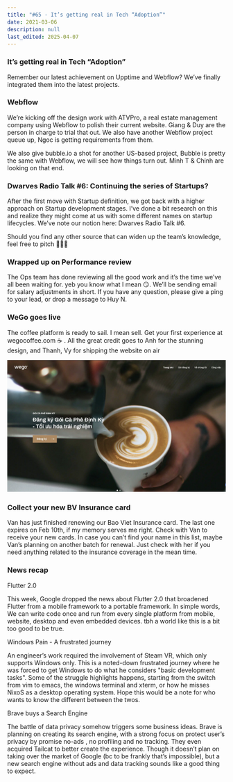 ```yaml
---
title: "#65 - It’s getting real in Tech “Adoption”"
date: 2021-03-06
description: null
last_edited: 2025-04-07
---
```


### It’s getting real in Tech “Adoption”

Remember our latest achievement on Upptime and Webflow? We’ve finally integrated them into the latest projects.

### Webflow

We’re kicking off the design work with ATVPro, a real estate management company using Webflow to polish their current website. Giang & Duy are the person in charge to trial that out. We also have another Webflow project queue up, Ngoc is getting requirements from them.

We also give bubble.io a shot for another US-based project, Bubble is pretty the same with Webflow, we will see how things turn out. Minh T & Chinh are looking on that end.

### Dwarves Radio Talk #6: Continuing the series of Startups?

After the first move with Startup definition, we got back with a higher approach on Startup development stages. I’ve done a bit research on this and realize they might come at us with some different names on startup lifecycles. We’ve note our notion here: Dwarves Radio Talk #6.

Should you find any other source that can widen up the team’s knowledge, feel free to pitch 🙆🏻‍♀️

### Wrapped up on Performance review

The Ops team has done reviewing all the good work and it’s the time we’ve all been waiting for. yeb you know what I mean 😏. We’ll be sending email for salary adjustments in short. If you have any question, please give a ping to your lead, or drop a message to Huy N.

### WeGo goes live

The coffee platform is ready to sail. I mean sell. Get your first experience at wegocoffee.com ☕️ . All the great credit goes to Anh for the stunning design, and Thanh, Vy for shipping the website on air

![](assets/notion-image-1744007053873-v79m9.webp)

### Collect your new BV Insurance card

Van has just finished renewing our Bao Viet Insurance card. The last one expires on Feb 10th, if my memory serves me right. Check with Van to receive your new cards. In case you can’t find your name in this list, maybe Van’s planning on another batch for renewal. Just check with her if you need anything related to the insurance coverage in the mean time.

### News recap

Flutter 2.0

This week, Google dropped the news about Flutter 2.0 that broadened Flutter from a mobile framework to a portable framework. In simple words, We can write code once and run from every single platform from mobile, website, desktop and even embedded devices. tbh a world like this is a bit too good to be true.

Windows Pain - A frustrated journey

An engineer’s work required the involvement of Steam VR, which only supports Windows only. This is a noted-down frustrated journey where he was forced to get Windows to do what he considers "basic development tasks". Some of the struggle highlights happens, starting from the switch from vim to emacs, the windows terminal and xterm, or how he misses NixoS as a desktop operating system. Hope this would be a note for who wants to know the different between the twos.

Brave buys a Search Engine

The battle of data privacy somehow triggers some business ideas. Brave is planning on creating its search engine, with a strong focus on protect user’s privacy by promise no-ads , no profiling and no tracking. They even acquired Tailcat to better create the experience. Though it doesn’t plan on taking over the market of Google (bc to be frankly that’s impossible), but a new search engine without ads and data tracking sounds like a good thing to expect.
